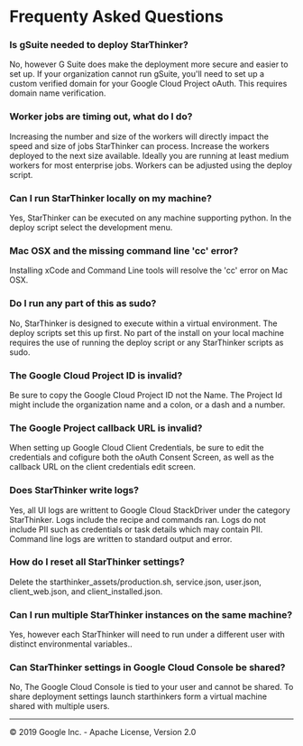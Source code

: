 # Frequenty Asked Questions

### Is gSuite needed to deploy StarThinker?
No, however G Suite does make the deployment more secure and easier to set up.  If your organization cannot run gSuite, you'll need to set up a custom verified domain for your Google Cloud Project oAuth.  This requires domain name verification.

### Worker jobs are timing out, what do I do?
Increasing the number and size of the workers will directly impact the speed and size of jobs StarThinker can process.  Increase the workers deployed to the next size available.  Ideally you are running at least medium workers for most enterprise jobs.  Workers can be adjusted using the deploy script.

### Can I run StarThinker locally on my machine?
Yes, StarThinker can be executed on any machine supporting python.  In the deploy script select the development menu.

### Mac OSX and the missing command line 'cc' error? 
Installing xCode and Command Line tools will resolve the 'cc' error on Mac OSX.

### Do I run any part of this as sudo?
No, StarThinker is designed to execute within a virtual environment.  The deploy scripts set this up first.  No part of the install on your local machine requires the use of running the deploy script or any StarThinker scripts as sudo.

### The Google Cloud Project ID is invalid?
Be sure to copy the Google Cloud Project ID not the Name. The Project Id might include the organization name and a colon, or a dash and a number.

### The Google Project callback URL is invalid?
When setting up Google Cloud Client Credentials, be sure to edit the credentials and cofigure both the oAuth Consent Screen, as well as the callback URL on the client credentials edit screen.

### Does StarThinker write logs?
Yes, all UI logs are writtent to Google Cloud StackDriver under the category StarThinker.  Logs include the recipe and commands ran.  Logs do not include PII such as credentials or task details which may contain PII.  Command line logs are written to standard output and error. 

### How do I reset all StarThinker settings?
Delete the starthinker_assets/production.sh, service.json, user.json, client_web.json, and client_installed.json.

### Can I run multiple StarThinker instances on the same machine?
Yes, however each StarThinker will need to run under a different user with distinct environmental variables..  

### Can StarThinker settings in Google Cloud Console be shared?
No, The Google Cloud Console is tied to your user and cannot be shared.  To share deployment settings launch starthinkers form a virtual machine shared with multiple users.

--- 
&copy; 2019 Google Inc. - Apache License, Version 2.0
